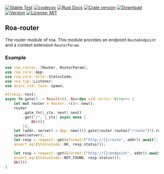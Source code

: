 [![Stable Test](https://github.com/Hexilee/roa/workflows/Stable%20Test/badge.svg)](https://github.com/Hexilee/roa/actions)
[![codecov](https://codecov.io/gh/Hexilee/roa/branch/master/graph/badge.svg)](https://codecov.io/gh/Hexilee/roa)
[![Rust Docs](https://docs.rs/roa-router/badge.svg)](https://docs.rs/roa-router)
[![Crate version](https://img.shields.io/crates/v/roa-router.svg)](https://crates.io/crates/roa-router)
[![Download](https://img.shields.io/crates/d/roa-router.svg)](https://crates.io/crates/roa-router)
[![Version](https://img.shields.io/badge/rustc-1.40+-lightgray.svg)](https://blog.rust-lang.org/2019/12/19/Rust-1.40.0.html)
[![License: MIT](https://img.shields.io/badge/License-MIT-yellow.svg)](https://github.com/Hexilee/roa/blob/master/LICENSE)

## Roa-router

The router module of roa.
This module provides an endpoint `RouteEndpoint` and a context extension `RouterParam`.

### Example

```rust
use roa_router::{Router, RouterParam};
use roa_core::App;
use roa_core::http::StatusCode;
use roa_tcp::Listener;
use async_std::task::spawn;

#[tokio::test]
async fn gate() -> Result<(), Box<dyn std::error::Error>> {
    let mut router = Router::<()>::new();
    router
        .gate_fn(|_ctx, next| next)
        .get("/", |_ctx| async move {
            Ok(())
        });
    let (addr, server) = App::new(()).gate(router.routes("/route")?).run()?;
    spawn(server);
    let resp = reqwest::get(&format!("http://{}/route", addr)).await?;
    assert_eq!(StatusCode::OK, resp.status());

    let resp = reqwest::get(&format!("http://{}/endpoint", addr)).await?;
    assert_eq!(StatusCode::NOT_FOUND, resp.status());
    Ok(())
}
```
